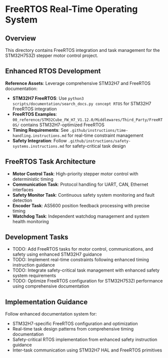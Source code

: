 # FreeRTOS Real-Time Operating System

## Overview
This directory contains FreeRTOS integration and task management for the STM32H753ZI stepper motor control project.

## Enhanced RTOS Development
**Reference Assets**: Leverage comprehensive STM32H7 and FreeRTOS documentation:
- **STM32H7 FreeRTOS**: Use `python3 scripts/documentation/search_docs.py concept RTOS` for STM32H7 FreeRTOS integration
- **FreeRTOS Examples**: `00_reference/STM32Cube_FW_H7_V1.12.0/Middlewares/Third_Party/FreeRTOS/` contains STM32H7-optimized FreeRTOS
- **Timing Requirements**: See `.github/instructions/time-handling.instructions.md` for real-time constraint management
- **Safety Integration**: Follow `.github/instructions/safety-systems.instructions.md` for safety-critical task design

## FreeRTOS Task Architecture
- **Motor Control Task**: High-priority stepper motor control with deterministic timing
- **Communication Task**: Protocol handling for UART, CAN, Ethernet interfaces
- **Safety Monitor Task**: Continuous safety system monitoring and fault detection
- **Encoder Task**: AS5600 position feedback processing with precise timing
- **Watchdog Task**: Independent watchdog management and system health monitoring

## Development Tasks
- TODO: Add FreeRTOS tasks for motor control, communications, and safety using enhanced STM32H7 guidance
- TODO: Implement real-time constraints following enhanced timing instruction guidance
- TODO: Integrate safety-critical task management with enhanced safety system requirements
- TODO: Optimize FreeRTOS configuration for STM32H753ZI performance using comprehensive documentation

## Implementation Guidance
Follow enhanced documentation system for:
- STM32H7-specific FreeRTOS configuration and optimization
- Real-time task design patterns from comprehensive timing documentation
- Safety-critical RTOS implementation from enhanced safety instruction guidance
- Inter-task communication using STM32H7 HAL and FreeRTOS primitives
